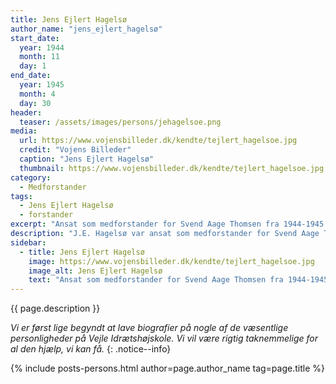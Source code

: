 ```yaml
---
title: Jens Ejlert Hagelsø
author_name: "jens_ejlert_hagelsø"
start_date: 
  year: 1944
  month: 11
  day: 1
end_date:
  year: 1945
  month: 4
  day: 30
header:
  teaser: /assets/images/persons/jehagelsoe.png
media: 
  url: https://www.vojensbilleder.dk/kendte/tejlert_hagelsoe.jpg
  credit: "Vojens Billeder"
  caption: "Jens Ejlert Hagelsø"
  thumbnail: https://www.vojensbilleder.dk/kendte/tejlert_hagelsoe.jpg
category:
  - Medforstander
tags:
  - Jens Ejlert Hagelsø
  - forstander
excerpt: "Ansat som medforstander for Svend Aage Thomsen fra 1944-1945. J.E. Hagelsø var egentlig forstander for Vojens Ungdomsskole, som var beslaglagt af tyskerne."
description: "J.E. Hagelsø var ansat som medforstander for Svend Aage Thomsen, så højskolen kunne få godkendelse efter højskoleloven. J.E. Hagelsø var forstander for Vojens Ungdomsskole, som var beslaglagt af tyskerne. Hagelsøs alvor og stærke ord betød meget for vinterholdet, som bl.a. talte en del modstandsfolk, fx Thormod Petersen (se Jubilæumsskrift fra 1992, s. 21)"
sidebar:
  - title: Jens Ejlert Hagelsø
    image: https://www.vojensbilleder.dk/kendte/tejlert_hagelsoe.jpg
    image_alt: Jens Ejlert Hagelsø
    text: "Ansat som medforstander for Svend Aage Thomsen fra 1944-1945. J.E. Hagelsø var egentlig forstander for Vojens Ungdomsskole, som var beslaglagt af tyskerne."
---
```


{{ page.description }}

_Vi er først lige begyndt at lave biografier på nogle af de væsentlige personligheder på Vejle Idrætshøjskole. Vi vil være rigtig taknemmelige for al den hjælp, vi kan få._
{: .notice--info}

{% include posts-persons.html author=page.author_name tag=page.title %}
